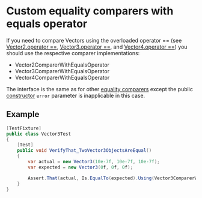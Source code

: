 # Custom equality comparers with equals operator

If you need to compare Vectors using the overloaded operator == (see [Vector2.operator ==](https://docs.unity3d.com/ScriptReference/Vector2-operator_eq.html),  [Vector3.operator ==](https://docs.unity3d.com/ScriptReference/Vector3-operator_eq.html), and [Vector4.operator ==](https://docs.unity3d.com/ScriptReference/Vector4-operator_eq.html))  you should use the respective comparer implementations:

- Vector2ComparerWithEqualsOperator
- Vector3ComparerWithEqualsOperator
- Vector4ComparerWithEqualsOperator

The interface is the same as for other [equality comparers](./reference-custom-equality-comparers.md) except the public [constructor](./reference-custom-equality-comparers.md#constructors) `error` parameter is inapplicable in this case. 

## Example

```c#
[TestFixture]
public class Vector3Test
{
    [Test]
    public void VerifyThat_TwoVector3ObjectsAreEqual()
    {
        var actual = new Vector3(10e-7f, 10e-7f, 10e-7f);
        var expected = new Vector3(0f, 0f, 0f);

        Assert.That(actual, Is.EqualTo(expected).Using(Vector3ComparerWithEqualsOperator.Instance));
    }
}
```

